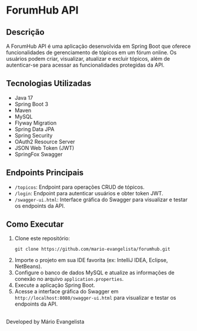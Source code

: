 # ForumHub API

## Descrição
A ForumHub API é uma aplicação desenvolvida em Spring Boot que oferece funcionalidades de gerenciamento de tópicos em um fórum online. Os usuários podem criar, visualizar, atualizar e excluir tópicos, além de autenticar-se para acessar as funcionalidades protegidas da API.

## Tecnologias Utilizadas
- Java 17
- Spring Boot 3
- Maven
- MySQL
- Flyway Migration
- Spring Data JPA
- Spring Security
- OAuth2 Resource Server
- JSON Web Token (JWT)
- SpringFox Swagger

## Endpoints Principais
- `/topicos`: Endpoint para operações CRUD de tópicos.
- `/login`: Endpoint para autenticar usuários e obter token JWT.
- `/swagger-ui.html`: Interface gráfica do Swagger para visualizar e testar os endpoints da API.

## Como Executar
1. Clone este repositório:
   ```
   git clone https://github.com/mario-evangelista/forumhub.git
   ```
2. Importe o projeto em sua IDE favorita (ex: IntelliJ IDEA, Eclipse, NetBeans).
3. Configure o banco de dados MySQL e atualize as informações de conexão no arquivo `application.properties`.
4. Execute a aplicação Spring Boot.
5. Acesse a interface gráfica do Swagger em `http://localhost:8080/swagger-ui.html` para visualizar e testar os endpoints da API.

<br>
Developed by Mário Evangelista
